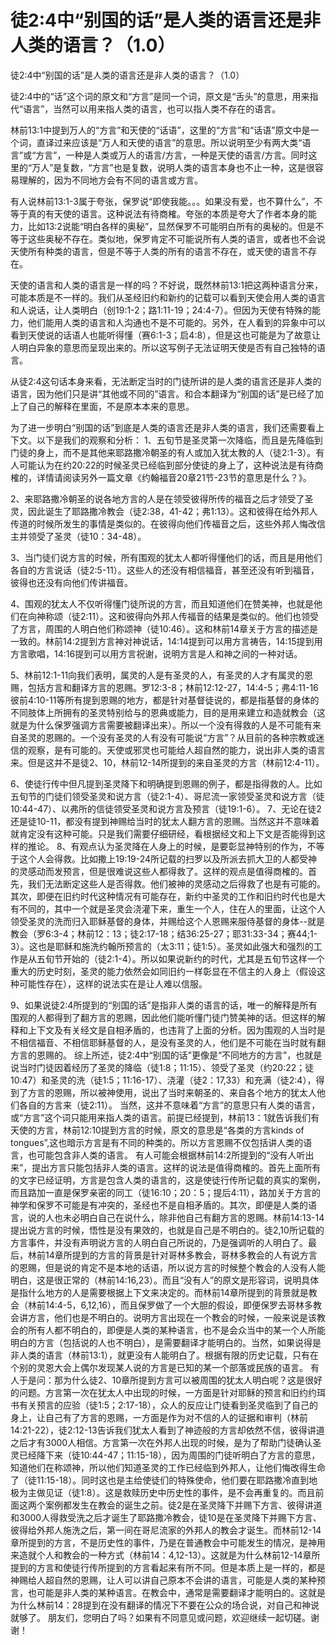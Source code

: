 # 徒2:4中“别国的话”是人类的语言还是非人类的语言？（1.0）

徒2:4中“别国的话”是人类的语言还是非人类的语言？（1.0）

徒2:4中的“话”这个词的原文和“方言”是同一个词，原文是“舌头”的意思，用来指代“语言”，当然可以用来指人类的语言，也可以指人类不存在的语言。

林前13:1中提到万人的“方言”和天使的“话语”，这里的“方言”和“话语”原文中是一个词，直译过来应该是“万人和天使的语言”的意思。所以说明至少有两大类“语言”或“方言”，一种是人类或万人的语言/方言，一种是天使的语言/方言。同时这里的“万人”是复数，“方言”也是复数，说明人类的语言本身也不止一种，这是很容易理解的，因为不同地方会有不同的语言或方言。

有人说林前13:1-3属于夸张，保罗说“即使我能。。。如果没有爱，也不算什么”，不等于真的有天使的语言。这种说法有待商榷。夸张的本质是夸大了作者本身的能力，比如13:2说能“明白各样的奥秘”，显然保罗不可能明白所有的奥秘的。但是不等于这些奥秘不存在。类似地，保罗肯定不可能说所有人类的语言，或者也不会说天使所有种类的语言，但是不等于人类的所有的语言不存在，或天使的语言不存在。

天使的语言和人类的语言是一样的吗？不好说，既然林前13:1把这两种语言分来，可能本质是不一样的。我们从圣经旧约和新约的记载可以看到天使会用人类的语言和人说话，让人类明白（创19:1-2；路1:11-19；24:4-7）。但因为天使有特殊的能力，他们能用人类的语言和人沟通也不是不可能的。另外，在人看到的异象中可以看到天使说的话语人也能听得懂（赛6:1-3；启4:8），但是这也可能是为了故意让人明白异象的意思而呈现出来的。所以这写例子无法证明天使是否有自己独特的语言。

从徒2:4这句话本身来看，无法断定当时的门徒所讲的是人类的语言还是非人类的语言，因为他们只是讲“其他或不同的”语言。和合本翻译为“别国的话”是已经了加上了自己的解释在里面，不是原本本来的意思。

为了进一步明白“别国的话”到底是人类的语言还是非人类的语言，我们还需要看上下文。以下是我们的观察和分析：
1、五旬节是圣灵第一次降临，而且是先降临到门徒的身上，而不是其他来耶路撒冷朝圣的有人或加入犹太教的人（徒2:1-3）。有人可能认为在约20:22的时候圣灵已经临到部分使徒的身上了，这种说法是有待商榷的，详情请阅读另外一篇文章《约翰福音20章21节-23节的意思是什么？》。

2、来耶路撒冷朝圣的说各地方言的人是在领受彼得所传的福音之后才领受了圣灵，因此诞生了耶路撒冷教会（徒2:38，41-42；弗1:13）。这和彼得在给外邦人传道的时候所发生的事情是类似的。在彼得向他们传福音之后，这些外邦人悔改信主并领受了圣灵（徒10：34-48）。

3、当门徒们说方言的时候，所有围观的犹太人都听得懂他们的话，而且是用他们各自的方言说话（徒2:5-11）。这些人的还没有相信福音，甚至还没有听到福音，彼得也还没有向他们传讲福音。

4、围观的犹太人不仅听得懂门徒所说的方言，而且知道他们在赞美神，也就是他们在向神称颂（徒2:11）。这和彼得向外邦人传福音的结果是类似的。他们也领受了方言，周围的人明白他们称颂神（徒10:46）。这和林前14章关于方言的描述是一致的。林前14:2提到方言神对神说话，14:14提到可以用方言祷告，14:15提到用方言歌唱，14:16提到可以用方言祝谢，说明方言是人和神之间的一种对话。

5、林前12:1-11向我们表明，属灵的人是有圣灵的人，有圣灵的人才有属灵的恩赐，包括方言和翻译方言的恩赐。罗12:3-8；林前12:12-27，14:4-5；弗4:11-16彼前4:10-11等所有提到恩赐的地方，都是针对基督徒说的，都是指基督的身体的不同肢体上所拥有的圣灵特别给与的恩典或能力，目的是用来建立和造就教会（这就是为什么保罗强调方言需要被翻译出来）。所以一个没有得救的人是不可能有来自圣灵的恩赐的。一个没有圣灵的人有没有可能说“方言”？从目前的各种宗教或迷信的观察，是有可能的。天使或邪灵也可能给人超自然的能力，说出非人类的语言来。但是这并不是徒2、10，林前12-14所提到的来自圣灵的方言（林前12:4-11）。

6、使徒行传中但凡提到圣灵降下和明确提到恩赐的例子，都是指得救的人。比如五旬节的门徒们领受圣灵和说方言（徒2:1-4）、哥尼流一家领受圣灵和说方言（徒10:44-47）、以弗所的信徒领受圣灵和说方言及预言（徒19:1-6）。
7、无论在徒2还是徒10-11，都没有提到神赐给当时的犹太人翻方言的恩赐。当然这并不意味着就肯定没有这种可能。只是我们需要仔细研经，看根据经文和上下文是否能得到这样的推论。
8、有观点认为圣灵降在人身上的时候，是要彰显神特别的作为，不等于这个人会得救。比如撒上19:19-24所记载的扫罗以及所派去抓大卫的人都受神的灵感动而发预言，但是很难说这些人都得救了。这样的观点是值得商榷的。首先，我们无法断定这些人是否得救。他们被神的灵感动之后得救了也是有可能的。其次，即便在旧约时代这种情况有可能存在，新约中圣灵的工作和旧约时代也是大有不同的，其中一个就是圣灵会浇灌下来，重生一个人，住在人的里面，让这个人领受圣灵的洗而归入耶稣基督的身体，并赐给这个人恩赐来服侍基督的身体--就是教会（罗6:3-4；林前12：13；徒2:17-18；结36:25-27；耶31:33-34；赛44;1-3）。这也是耶稣和施洗约翰所预言的（太3:11；徒1:5）。圣灵如此强大和强烈的工作是从五旬节开始的（徒2:1-4）。所以如果说新约的时代，尤其是五旬节这样一个重大的历史时刻，圣灵的能力依然会如同旧约一样彰显在不信主的人身上（假设这种可能性存在），这样的说法实在是让人难以信服。

9、如果说徒2:4所提到的“别国的话”是指非人类的语言的话，唯一的解释是所有围观的人都得到了翻方言的恩赐，因此他们能听懂门徒门赞美神的话。但这样的解释和上下文及有关经文是自相矛盾的，也违背了上面的分析。因为围观的人当时是不相信福音、不相信耶稣基督的人，是没有圣灵的人，他们是不可能在当时就有翻方言的恩赐的。
综上所述，徒2:4中“别国的话”更像是“不同地方的方言”，也就是说当时门徒因着经历了圣灵的降临（徒1:8；11:15）、领受了圣灵（约20:22；徒10:47）和圣灵的洗（徒1:5；11:16-17）、浇灌（徒2：17,33）和充满（徒2:4），得到了方言的恩赐，所以被神使用，说出了当时来朝圣的、来自各个地方的犹太人他们各自的方言来（徒2:11）。
当然，这并不意味着“方言”的意思只有人类的语言，或“方言”这个词只能用来指人类的语言。前提已经提到，林前13：1就告诉我们有天使的方言，林前12:10提到方言的时候，原文的意思是“各类的方言kinds of tongues”,这也暗示方言是有不同的种类的。所以方言恩赐不仅包括讲人类的语言，也可能包含非人类的语言。
有人可能会根据林前14:2所提到的“没有人听出来”，提出方言只能包括非人类的语言。这样的说法是值得商榷的。首先上面所有的文字已经证明，方言是包含人类的语言的，这是使徒行传所记载的真实的案例，而且路加一直是保罗亲密的同工（徒16:10；20：5；提后4:11），路加关于方言的神学和保罗不可能是有冲突的，圣经也不是自相矛盾的。其次，即便是人类的语言，说的人也未必明白自己在说什么，除非他自己有翻方言的恩赐。林前14:13-14提出说方言的时候，悟性是没有果效的，也就是自己是不明白的。徒2,10所记载的方言事件，并没有声明说方言的人明白自己所说的，乃是强调听的人明白了。最后，林前14章所提到的方言的背景是针对哥林多教会，哥林多教会的人有说方言的恩赐，但是说的肯定不是本地的话语，所以说方言的时候整个教会的人没有人能明白，这是很正常的（林前14:16,23）。而且“没有人”的原文是形容词，说明具体是指什么地方的人是需要根据上下文来决定的。而林前14章所提到的背景就是教会（林前14:4-5，6,12,16），而且保罗做了一个大胆的假设，即便保罗去哥林多教会讲方言，他们也是不明白的。说明方言出现在一个教会的时候，一般来说是该教会的所有人都不明白的，即便是人类的某种语言，也不是会众当中的某一个人所能明白的方言（包括说的人也不明白），是需要翻译才能明白的。当然，如果说得是非人类的语言（林前13:1），就更没有人能明白了。根据有限的历史记载，只有在个别的灵恩大会上偶尔发现某人说的方言是已知的某一个部落或民族的语言。
有人于是问：那为什么徒2、10章所提到方言可以被周围的犹太人明白呢？这是很好的问题。方言第一次在犹太人中出现的时候，一方面是针对耶稣的预言和旧约约珥书有关预言的应验（徒1:5；2:17-18），众人的反应让门徒看到圣灵临到了自己的身上，让自己有了方言的恩赐，一方面是作为对不信的人的证据和审判（林前14:21-22），徒2:12-13告诉我们犹太人看到了神迹般的方言却依然不信，彼得讲道之后才有3000人相信。方言第一次在外邦人出现的时候，是为了帮助门徒确认圣灵已经降下来（徒10:44-47；11:15-18），因为周围的门徒听明白了方言的意思，知道他们在称颂神，所以他们知道圣灵的工作已经临到外邦人，让他们悔改得生命了（徒11:15-18）。同时这也是主给使徒们的特殊使命，他们要在耶路撒冷直到地极为主做见证（徒1:8）。这是救赎历史中历史性的事件，是不会再重复的。而且前面这两个案例都发生在教会的诞生之前。徒2是在圣灵降下并赐下方言、彼得讲道和3000人得救受洗之后才诞生了耶路撒冷教会，徒10是在圣灵降下并赐下方言、彼得给外邦人施洗之后，第一间在哥尼流家的外邦人的教会才诞生。而林前12-14章所提到的方言，不是历史性的事件，乃是在普通教会中可能发生的情况，是神用来造就个人和教会的一种方式（林前14：4,12-13）。这就是为什么林前12-14章所提到的方言和使徒行传所提到的方言看起来有所不同。但是本质上是一样的，都是神赐给人超自然的恩赐，让人可以讲自己原本不会讲的语言，可能是人类的某种预言，也可能是非人类的某种语言。在教会中，通常是需要翻译才能明白的。这就是为什么林前14：28提到在没有翻译的情况下不要在公众的场合说，对自己和神说就够了。
朋友们，您明白了吗？如果有不同意见或问题，欢迎继续一起切磋。谢谢！
